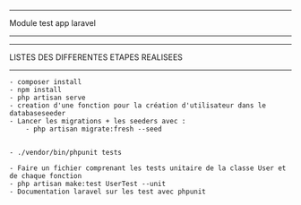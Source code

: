 ***
Module test app laravel
***

***
LISTES DES DIFFERENTES ETAPES REALISEES 
***

    - composer install
    - npm install
    - php artisan serve
    - creation d'une fonction pour la création d'utilisateur dans le databaseseeder
    - Lancer les migrations + les seeders avec :
        - php artisan migrate:fresh --seed


    - ./vendor/bin/phpunit tests
    
    - Faire un fichier comprenant les tests unitaire de la classe User et de chaque fonction
    - php artisan make:test UserTest --unit
    - Documentation laravel sur les test avec phpunit 
